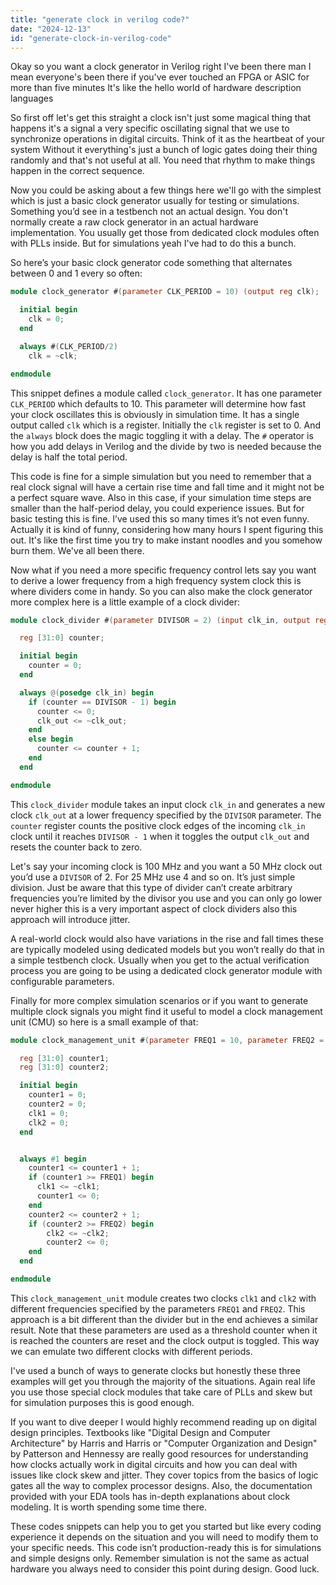 ```yaml
---
title: "generate clock in verilog code?"
date: "2024-12-13"
id: "generate-clock-in-verilog-code"
---
```


Okay so you want a clock generator in Verilog right I've been there man I mean everyone's been there if you've ever touched an FPGA or ASIC for more than five minutes It's like the hello world of hardware description languages

So first off let's get this straight a clock isn't just some magical thing that happens it's a signal a very specific oscillating signal that we use to synchronize operations in digital circuits. Think of it as the heartbeat of your system Without it everything's just a bunch of logic gates doing their thing randomly and that's not useful at all. You need that rhythm to make things happen in the correct sequence.

Now you could be asking about a few things here we'll go with the simplest which is just a basic clock generator usually for testing or simulations. Something you’d see in a testbench not an actual design. You don't normally create a raw clock generator in an actual hardware implementation. You usually get those from dedicated clock modules often with PLLs inside. But for simulations yeah I've had to do this a bunch.

So here’s your basic clock generator code something that alternates between 0 and 1 every so often:

```verilog
module clock_generator #(parameter CLK_PERIOD = 10) (output reg clk);

  initial begin
    clk = 0;
  end

  always #(CLK_PERIOD/2)
    clk = ~clk;

endmodule
```

This snippet defines a module called `clock_generator`. It has one parameter `CLK_PERIOD` which defaults to 10. This parameter will determine how fast your clock oscillates this is obviously in simulation time. It has a single output called `clk` which is a register. Initially the `clk` register is set to 0. And the `always` block does the magic toggling it with a delay. The `#` operator is how you add delays in Verilog and the divide by two is needed because the delay is half the total period.

This code is fine for a simple simulation but you need to remember that a real clock signal will have a certain rise time and fall time and it might not be a perfect square wave. Also in this case, if your simulation time steps are smaller than the half-period delay, you could experience issues. But for basic testing this is fine. I’ve used this so many times it’s not even funny. Actually it is kind of funny, considering how many hours I spent figuring this out. It's like the first time you try to make instant noodles and you somehow burn them. We've all been there.

Now what if you need a more specific frequency control lets say you want to derive a lower frequency from a high frequency system clock this is where dividers come in handy. So you can also make the clock generator more complex here is a little example of a clock divider:

```verilog
module clock_divider #(parameter DIVISOR = 2) (input clk_in, output reg clk_out);

  reg [31:0] counter;

  initial begin
    counter = 0;
  end

  always @(posedge clk_in) begin
    if (counter == DIVISOR - 1) begin
      counter <= 0;
      clk_out <= ~clk_out;
    end
    else begin
      counter <= counter + 1;
    end
  end

endmodule
```

This `clock_divider` module takes an input clock `clk_in` and generates a new clock `clk_out` at a lower frequency specified by the `DIVISOR` parameter.  The `counter` register counts the positive clock edges of the incoming `clk_in` clock until it reaches `DIVISOR - 1` when it toggles the output `clk_out` and resets the counter back to zero.

Let's say your incoming clock is 100 MHz and you want a 50 MHz clock out you’d use a `DIVISOR` of 2. For 25 MHz use 4 and so on. It’s just simple division. Just be aware that this type of divider can’t create arbitrary frequencies you’re limited by the divisor you use and you can only go lower never higher this is a very important aspect of clock dividers also this approach will introduce jitter.

A real-world clock would also have variations in the rise and fall times these are typically modeled using dedicated models but you won’t really do that in a simple testbench clock. Usually when you get to the actual verification process you are going to be using a dedicated clock generator module with configurable parameters.

Finally for more complex simulation scenarios or if you want to generate multiple clock signals you might find it useful to model a clock management unit (CMU) so here is a small example of that:

```verilog
module clock_management_unit #(parameter FREQ1 = 10, parameter FREQ2 = 20) (output reg clk1, output reg clk2);

  reg [31:0] counter1;
  reg [31:0] counter2;

  initial begin
    counter1 = 0;
    counter2 = 0;
    clk1 = 0;
    clk2 = 0;
  end


  always #1 begin
    counter1 <= counter1 + 1;
    if (counter1 >= FREQ1) begin
      clk1 <= ~clk1;
      counter1 <= 0;
    end
    counter2 <= counter2 + 1;
    if (counter2 >= FREQ2) begin
        clk2 <= ~clk2;
        counter2 <= 0;
    end
  end

endmodule
```
This `clock_management_unit` module creates two clocks `clk1` and `clk2` with different frequencies specified by the parameters `FREQ1` and `FREQ2`. This approach is a bit different than the divider but in the end achieves a similar result. Note that these parameters are used as a threshold counter when it is reached the counters are reset and the clock output is toggled. This way we can emulate two different clocks with different periods.

I've used a bunch of ways to generate clocks but honestly these three examples will get you through the majority of the situations. Again real life you use those special clock modules that take care of PLLs and skew but for simulation purposes this is good enough.

If you want to dive deeper I would highly recommend reading up on digital design principles. Textbooks like "Digital Design and Computer Architecture" by Harris and Harris or "Computer Organization and Design" by Patterson and Hennessy are really good resources for understanding how clocks actually work in digital circuits and how you can deal with issues like clock skew and jitter. They cover topics from the basics of logic gates all the way to complex processor designs. Also, the documentation provided with your EDA tools has in-depth explanations about clock modeling. It is worth spending some time there.

These codes snippets can help you to get you started but like every coding experience it depends on the situation and you will need to modify them to your specific needs. This code isn’t production-ready this is for simulations and simple designs only. Remember simulation is not the same as actual hardware you always need to consider this point during design. Good luck.
